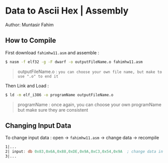 # Data to Ascii Hex | Assembly

Author: Muntasir Fahim

## How to Compile
 First download ```fahimhw11.asm``` and assemble :
```cmd
$ nasm -f elf32 -g -F dwarf -o outputFileName.o fahimhw11.asm
```
>outputFileName.o : `you can choose your own file name, but make to use ".o" to end it`

 Then Link and Load :
```cmd
$ ld -m elf_i386 -o programName outputFileName.o
```
>programName : once again, you can choose your own programName but make sure they are consistent

## Changing Input Data
 To change input data : open -> ```fahimhw11.asm``` -> change data -> recompile
```asm
1|...
2| input: db 0x83,0x6A,0x88,0xDE,0x9A,0xC3,0x54,0x9A  ; change data in line 2 to your desired data
3|...
```


